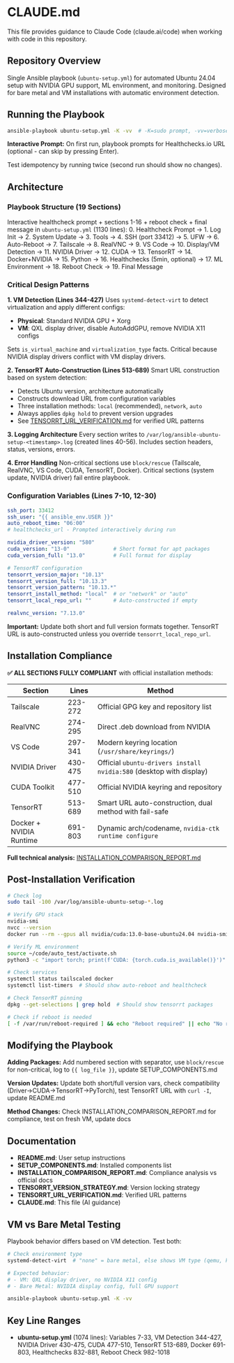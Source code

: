 # CLAUDE.md

This file provides guidance to Claude Code (claude.ai/code) when working with code in this repository.

## Repository Overview

Single Ansible playbook (`ubuntu-setup.yml`) for automated Ubuntu 24.04 setup with NVIDIA GPU support, ML environment, and monitoring. Designed for bare metal and VM installations with automatic environment detection.

## Running the Playbook

```bash
ansible-playbook ubuntu-setup.yml -K -vv  # -K=sudo prompt, -vv=verbose
```

**Interactive Prompt:** On first run, playbook prompts for Healthchecks.io URL (optional - can skip by pressing Enter).

Test idempotency by running twice (second run should show no changes).

## Architecture

### Playbook Structure (19 Sections)

Interactive healthcheck prompt + sections 1-16 + reboot check + final message in `ubuntu-setup.yml` (1130 lines):
0. Healthcheck Prompt → 1. Log Init → 2. System Update → 3. Tools → 4. SSH (port 33412) → 5. UFW → 6. Auto-Reboot → 7. Tailscale → 8. RealVNC → 9. VS Code → 10. Display/VM Detection → 11. NVIDIA Driver → 12. CUDA → 13. TensorRT → 14. Docker+NVIDIA → 15. Python → 16. Healthchecks (5min, optional) → 17. ML Environment → 18. Reboot Check → 19. Final Message

### Critical Design Patterns

**1. VM Detection (Lines 344-427)**
Uses `systemd-detect-virt` to detect virtualization and apply different configs:
- **Physical**: Standard NVIDIA GPU + Xorg
- **VM**: QXL display driver, disable AutoAddGPU, remove NVIDIA X11 configs

Sets `is_virtual_machine` and `virtualization_type` facts. Critical because NVIDIA display drivers conflict with VM display drivers.

**2. TensorRT Auto-Construction (Lines 513-689)**
Smart URL construction based on system detection:
- Detects Ubuntu version, architecture automatically
- Constructs download URL from configuration variables
- Three installation methods: `local` (recommended), `network`, `auto`
- Always applies `dpkg hold` to prevent version upgrades
- See [TENSORRT_URL_VERIFICATION.md](TENSORRT_URL_VERIFICATION.md) for verified URL patterns

**3. Logging Architecture**
Every section writes to `/var/log/ansible-ubuntu-setup-<timestamp>.log` (created lines 40-56). Includes section headers, status, versions, errors.

**4. Error Handling**
Non-critical sections use `block/rescue` (Tailscale, RealVNC, VS Code, CUDA, TensorRT, Docker). Critical sections (system update, NVIDIA driver) fail entire playbook.

### Configuration Variables (Lines 7-10, 12-30)

```yaml
ssh_port: 33412
ssh_user: "{{ ansible_env.USER }}"
auto_reboot_time: "06:00"
# healthchecks_url - Prompted interactively during run

nvidia_driver_version: "580"
cuda_version: "13-0"              # Short format for apt packages
cuda_version_full: "13.0"         # Full format for display

# TensorRT configuration
tensorrt_version_major: "10.13"
tensorrt_version_full: "10.13.3"
tensorrt_version_pattern: "10.13.*"
tensorrt_install_method: "local"  # or "network" or "auto"
tensorrt_local_repo_url: ""       # Auto-constructed if empty

realvnc_version: "7.13.0"
```

**Important:** Update both short and full version formats together. TensorRT URL is auto-constructed unless you override `tensorrt_local_repo_url`.

## Installation Compliance

**✅ ALL SECTIONS FULLY COMPLIANT** with official installation methods:

| Section | Lines | Method |
|---------|-------|--------|
| Tailscale | 223-272 | Official GPG key and repository list |
| RealVNC | 274-295 | Direct .deb download from NVIDIA |
| VS Code | 297-341 | Modern keyring location (`/usr/share/keyrings/`) |
| NVIDIA Driver | 430-475 | Official `ubuntu-drivers install nvidia:580` (desktop with display) |
| CUDA Toolkit | 477-510 | Official NVIDIA keyring and repository |
| TensorRT | 513-689 | Smart URL auto-construction, dual method with fail-safe |
| Docker + NVIDIA Runtime | 691-803 | Dynamic arch/codename, `nvidia-ctk runtime configure` |

**Full technical analysis:** [INSTALLATION_COMPARISON_REPORT.md](INSTALLATION_COMPARISON_REPORT.md)

## Post-Installation Verification

```bash
# Check log
sudo tail -100 /var/log/ansible-ubuntu-setup-*.log

# Verify GPU stack
nvidia-smi
nvcc --version
docker run --rm --gpus all nvidia/cuda:13.0-base-ubuntu24.04 nvidia-smi

# Verify ML environment
source ~/code/auto_test/activate.sh
python3 -c "import torch; print(f'CUDA: {torch.cuda.is_available()}')"

# Check services
systemctl status tailscaled docker
systemctl list-timers  # Should show auto-reboot and healthcheck

# Check TensorRT pinning
dpkg --get-selections | grep hold  # Should show tensorrt packages

# Check if reboot is needed
[ -f /var/run/reboot-required ] && echo "Reboot required" || echo "No reboot needed"
```

## Modifying the Playbook

**Adding Packages:** Add numbered section with separator, use `block/rescue` for non-critical, log to `{{ log_file }}`, update SETUP_COMPONENTS.md

**Version Updates:** Update both short/full version vars, check compatibility (Driver→CUDA→TensorRT→PyTorch), test TensorRT URL with `curl -I`, update README.md

**Method Changes:** Check INSTALLATION_COMPARISON_REPORT.md for compliance, test on fresh VM, update docs

## Documentation

- **README.md**: User setup instructions
- **SETUP_COMPONENTS.md**: Installed components list
- **INSTALLATION_COMPARISON_REPORT.md**: Compliance analysis vs official docs
- **TENSORRT_VERSION_STRATEGY.md**: Version locking strategy
- **TENSORRT_URL_VERIFICATION.md**: Verified URL patterns
- **CLAUDE.md**: This file (AI guidance)

## VM vs Bare Metal Testing

Playbook behavior differs based on VM detection. Test both:

```bash
# Check environment type
systemd-detect-virt  # "none" = bare metal, else shows VM type (qemu, kvm, etc.)

# Expected behavior:
# - VM: QXL display driver, no NVIDIA X11 config
# - Bare Metal: NVIDIA display config, full GPU support

ansible-playbook ubuntu-setup.yml -K -vv
```

## Key Line Ranges

- **ubuntu-setup.yml** (1074 lines): Variables 7-33, VM Detection 344-427, NVIDIA Driver 430-475, CUDA 477-510, TensorRT 513-689, Docker 691-803, Healthchecks 832-881, Reboot Check 982-1018

